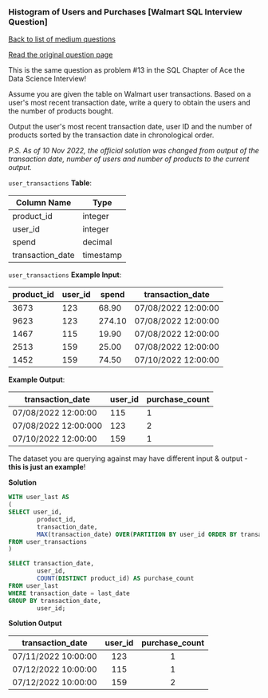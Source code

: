 ### Histogram of Users and Purchases [Walmart SQL Interview Question]

[Back to list of medium questions](../README.md)

<a href="https://datalemur.com/questions/histogram-users-purchases">Read the original question page</a>

This is the same question as problem #13 in the SQL Chapter of Ace the Data Science Interview!

Assume you are given the table on Walmart user transactions. Based on a user's most recent transaction date, write a query to obtain the users and the number of products bought.

Output the user's most recent transaction date, user ID and the number of products sorted by the transaction date in chronological order.

*P.S. As of 10 Nov 2022, the official solution was changed from output of the transaction date, number of users and number of products to the current output.*



`user_transactions` **Table**:

| **Column Name**  | **Type**  |
|------------------|-----------|
| product_id       | integer   |
| user_id          | integer   |
| spend            | decimal   |
| transaction_date | timestamp |

`user_transactions` **Example Input**:

| **product_id** | **user_id** | **spend** | **transaction_date** |
|----------------|-------------|-----------|----------------------|
| 3673           | 123         | 68.90     | 07/08/2022 12:00:00  |
| 9623           | 123         | 274.10    | 07/08/2022 12:00:00  |
| 1467           | 115         | 19.90     | 07/08/2022 12:00:00  |
| 2513           | 159         | 25.00     | 07/08/2022 12:00:00  |
| 1452           | 159         | 74.50     | 07/10/2022 12:00:00  |

**Example Output**:

| **transaction_date** | **user_id** | **purchase_count** |
|----------------------|-------------|--------------------|
| 07/08/2022 12:00:00  | 115         | 1                  |
| 07/08/2022 12:00:000 | 123         | 2                  |
| 07/10/2022 12:00:00  | 159         | 1                  |


The dataset you are querying against may have different input & output - **this is just an example**!


**Solution**

```sql
WITH user_last AS
(
SELECT user_id,
        product_id,
        transaction_date,
        MAX(transaction_date) OVER(PARTITION BY user_id ORDER BY transaction_date DESC) AS last_date
FROM user_transactions
)

SELECT transaction_date,
        user_id,
        COUNT(DISTINCT product_id) AS purchase_count
FROM user_last
WHERE transaction_date = last_date
GROUP BY transaction_date,
        user_id;
```


**Solution Output**

| **transaction_date** | **user_id** | **purchase_count** |
|:--------------------:|:-----------:|:------------------:|
| 07/11/2022 10:00:00  | 123         | 1                  |
| 07/12/2022 10:00:00  | 115         | 1                  |
| 07/12/2022 10:00:00  | 159         | 2                  |


